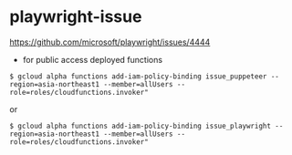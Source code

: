 # playwright-issue

https://github.com/microsoft/playwright/issues/4444

- for public access deployed functions

```shell script
$ gcloud alpha functions add-iam-policy-binding issue_puppeteer --region=asia-northeast1 --member=allUsers --role=roles/cloudfunctions.invoker"
```

or

```shell script
$ gcloud alpha functions add-iam-policy-binding issue_playwright --region=asia-northeast1 --member=allUsers --role=roles/cloudfunctions.invoker"
```


